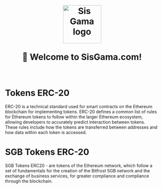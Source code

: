 <h1 align="center" style="margin-top: 1em; margin-bottom: 3em;">
  <p><a href="https://sisgama.com"><img alt="Sis Gama logo" src="./sgb.png" alt="Sis Gama Oficial E.png" width="125"></a></p>
  <p>👋 Welcome to SisGama.com!</p>
</h1>

# Tokens ERC-20
ERC-20 is a technical standard used for smart contracts on the Ethereum blockchain for implementing tokens. ERC-20 defines a common list of rules for Ethereum tokens to follow within the larger Ethereum ecosystem, allowing developers to accurately predict interaction between tokens. These rules include how the tokens are transferred between addresses and how data within each token is accessed.

# SGB Tokens ERC-20
SGB Tokens ERC20 - are tokens of the Ethereum network, which follow a set of fundamentals for the creation of the Bitfrost SGB network and the exchange of business services, for greater compliance and compliance through the blockchain.
